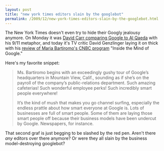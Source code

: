 ```yaml
---
layout: post
title: "new york times editors slain by the googlebot"
permalink: /2009/12/new-york-times-editors-slain-by-the-googlebot.html
---
```


The New York Times doesn't even try to hide their Googly jealousy anymore. On Monday it was [David Carr comparing Google to Al Qaeda](http://www.sippey.com/2009/11/block-that-metaphor.html) with his 9/11 metaphor, and today it's TV critic David Genzlinger laying it on thick with his [review of Maria Bartiromo's CNBC program](http://www.nytimes.com/2009/12/03/arts/television/03mind.html?src=sch&pagewanted=all) "Inside the Mind of Google."

Here's my favorite snippet:

> Ms. Bartiromo begins with an exceedingly gushy tour of Google’s headquarters in Mountain View, Calif., sounding as if she’s on the payroll of the company’s public-relations department. Such amazing cafeterias! Such wonderful employee perks! Such incredibly smart people everywhere!
> 
> It’s the kind of mush that makes you go channel surfing, especially the endless prattle about how smart everyone at Google is. Lots of businesses are full of smart people. Some of them are laying those smart people off because their business models have been undercut by Google. Newspapers, for instance.

That second graf is just begging to be slashed by the red pen. Aren't there _any_ editors over there anymore? Or were they all slain by the business model-destroying googlebot?